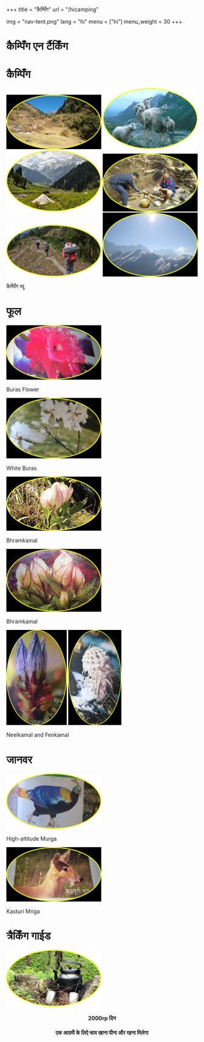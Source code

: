 +++
title = "कैम्पिँग"
url = "/hicamping"

img = "nav-tent.png"
lang = "hi"
menu = ["hi"]
menu_weight = 30
+++
<h1>कैम्पिँग एन र्टैकिँग</h1>

<div data-role="collapsibleset" data-inset="false">
<div data-role="collapsible">
<h1>कैम्पिँग</h1>
<img src="/img/camping1.png" style="width:250px;">
<img src="/img/camping2.png" style="width:250px;">
<img src="/img/camping3.png" style="width:250px;">
<img src="/img/camping4.png" style="width:250px;">
<img src="/img/camping5.png" style="width:250px;">
<img src="/img/rekaview.png" style="width:250px;">
<p>कैम्पिँग व्यू</p>
</div>
<div data-role="collapsible">
<h1>फूल</h1>
<img src="/img/buras.png" style="width:250px;">
<p>Buras Flower</p>
<img src="/img/sapeitburas.png" style="width:250px;">
<p>White Buras</p>
<img src="/img/bhramkamal1.png" style="width:250px;">
<p>Bhramkamal</p>
<img src="/img/bhramkamal2.png" style="width:250px;">
<p>Bhramkamal</p>
<img src="/img/nilkamal.png" style="height:250px;">
<img src="/img/fenkamal.png" style="height:250px;">
<p>Neelkamal and Fenkamal</p>
</div>
<div data-role="collapsible">
<h1>जानवर</h1>
<img src="/img/murga.png" style="width:250px;">
<p>High-altitude Murga</p>
<img src="/img/kasmrga.png" style="width:250px;">
<p>Kasturi Mriga</p>
</div>
<div data-role="collapsible">
<h1>त्रैकिँग गाईड </h1>
<a href="/higuides"><img src="/img/chai.png" style="width:250px;"></a>
</div>
</div>

</div>
<div role="main" class="ui-content" style="text-align:center;">
<h4>2000rp दिन </h4>
<h4>एक आदमी के लिऐ चाय खाना पीना और रहना मिलेगा</h4>
